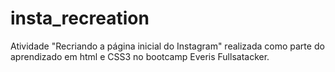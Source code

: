 # insta_recreation

Atividade "Recriando a página inicial do Instagram" realizada como parte do aprendizado em html e CSS3 no bootcamp Everis Fullsatacker.

